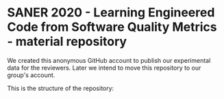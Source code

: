 # SANER 2020 - Learning Engineered Code from Software Quality Metrics - material repository

We created this anonymous GitHub account to publish our experimental data for the reviewers. Later we intend to move this repository to our group's account.

This is the structure of the repository:


